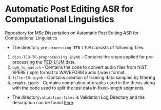 # Automatic Post Editing ASR for Computational Linguistics
Repository for MSc Dissertation on Automatic Post Editing ASR for Computational Linguistics

- The directory `pre-processing-TED-LIUM` consists of following files: 

1. `diss-TED-TR-preprocessing.ipynb` - Contains the steps applied for pre-processing the [TED-LIUM](https://lium.univ-lemans.fr/en/ted-lium1/) data. 
2. `sph_to_wav.sh` - Contains the code to convert audio files from NIST SPERE (.sph) format to WAVEFORM audio (.wav) format.
3. `filter50.ipynb` - Contains creation of training data samples by filtering.
4. `graphs.ipynb` - Contains compilation of graphs used in the thesis along with the code used to split the test data in fixed-length segments.

- The directory`validation-files` is Validation Log Directory and the description can be found [here](https://github.com/isammitr/ape-domain-adapt/blob/main/validation-files/README.md).


